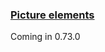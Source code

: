 ### [Picture elements](https://developers.home-assistant.io/docs/en/lovelace_card_types.html#picture-elements)

Coming in 0.73.0

